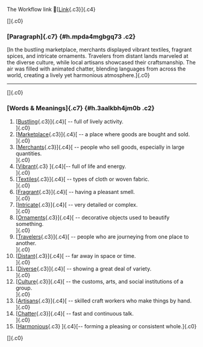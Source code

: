 The Workflow link
👏[[Link](https://www.google.com/url?q=http://www.google.com&sa=D&source=editors&ust=1760629530102803&usg=AOvVaw3Uvjpy7fSq2vjD-ClZnDAB){.c3}]{.c4}

[]{.c0}

### [Paragraph]{.c7} {#h.mpda4mgbgq73 .c2}

[In the bustling marketplace, merchants displayed vibrant textiles,
fragrant spices, and intricate ornaments. Travelers from distant lands
marveled at the diverse culture, while local artisans showcased their
craftsmanship. The air was filled with animated chatter, blending
languages from across the world, creating a lively yet harmonious
atmosphere.]{.c0}

------------------------------------------------------------------------

[]{.c0}

### [Words & Meanings]{.c7} {#h.3aalkbh4jm0b .c2}

1.  [[Bustling](https://www.google.com/url?q=http://www.google.com&sa=D&source=editors&ust=1760629530103964&usg=AOvVaw13h-SsOhKy6pvMVeXIxsTu){.c3}]{.c4}[ --
    full of lively activity.\
    ]{.c0}
2.  [[Marketplace](https://www.google.com/url?q=http://www.google.com&sa=D&source=editors&ust=1760629530104228&usg=AOvVaw0PfyA5Hd9SH4Wa1wQ8REn8){.c3}]{.c4}[ --
    a place where goods are bought and sold.\
    ]{.c0}
3.  [[Merchants](https://www.google.com/url?q=http://www.google.com&sa=D&source=editors&ust=1760629530104518&usg=AOvVaw3LBige2lb3XyxzAIjyxnrh){.c3}]{.c4}[ --
    people who sell goods, especially in large quantities.\
    ]{.c0}
4.  [[Vibrant](https://www.google.com/url?q=http://www.google.com&sa=D&source=editors&ust=1760629530104777&usg=AOvVaw2Jdcs7f1x741ywcHLLU1g3){.c3}
    ]{.c4}[-- full of life and energy.\
    ]{.c0}
5.  [[Textiles](https://www.google.com/url?q=http://www.google.com&sa=D&source=editors&ust=1760629530104957&usg=AOvVaw3HfUXxUIxXUw4GiN63LEbz){.c3}]{.c4}[ --
    types of cloth or woven fabric.\
    ]{.c0}
6.  [[Fragrant](https://www.google.com/url?q=http://www.google.com&sa=D&source=editors&ust=1760629530105146&usg=AOvVaw2WZ9yNy_Wk8l6Q5m6w05Sw){.c3}]{.c4}[ --
    having a pleasant smell.\
    ]{.c0}
7.  [[Intricate](https://www.google.com/url?q=http://www.google.com&sa=D&source=editors&ust=1760629530105324&usg=AOvVaw3Ve6I3ZjGmnr6R8SmfSJBe){.c3}]{.c4}[ --
    very detailed or complex.\
    ]{.c0}
8.  [[Ornaments](https://www.google.com/url?q=http://www.google.com&sa=D&source=editors&ust=1760629530105498&usg=AOvVaw0pGo4sJeYJaKeXEtvn570L){.c3}]{.c4}[ --
    decorative objects used to beautify something.\
    ]{.c0}
9.  [[Travelers](https://www.google.com/url?q=http://www.google.com&sa=D&source=editors&ust=1760629530105703&usg=AOvVaw29ZwSUApu0RxdEhFGWgLml){.c3}]{.c4}[ --
    people who are journeying from one place to another.\
    ]{.c0}
10. [[Distant](https://www.google.com/url?q=http://www.google.com&sa=D&source=editors&ust=1760629530105924&usg=AOvVaw2PoP9rFIzDIWBCcU3TWmXI){.c3}]{.c4}[ --
    far away in space or time.\
    ]{.c0}
11. [[Diverse](https://www.google.com/url?q=http://www.google.com&sa=D&source=editors&ust=1760629530106104&usg=AOvVaw0Qqm-BnHvyiDQYCkx3MjKO){.c3}]{.c4}[ --
    showing a great deal of variety.\
    ]{.c0}
12. [[Culture](https://www.google.com/url?q=http://www.google.com&sa=D&source=editors&ust=1760629530106327&usg=AOvVaw35GBcoi8rE1gopybUeYLDI){.c3}]{.c4}[ --
    the customs, arts, and social institutions of a group.\
    ]{.c0}
13. [[Artisans](https://www.google.com/url?q=http://www.google.com&sa=D&source=editors&ust=1760629530106616&usg=AOvVaw1VBGWW0J3oxKaUcXvr7qRI){.c3}]{.c4}[ --
    skilled craft workers who make things by hand.\
    ]{.c0}
14. [[Chatter](https://www.google.com/url?q=http://www.google.com&sa=D&source=editors&ust=1760629530106877&usg=AOvVaw0mEqgSRLUl70PySErn1ur3){.c3}]{.c4}[ --
    fast and continuous talk.\
    ]{.c0}
15. [[Harmonious](https://www.google.com/url?q=http://www.google.com&sa=D&source=editors&ust=1760629530107063&usg=AOvVaw20kmjKqmWAILTP-7b3y7Wp){.c3}
    ]{.c4}[-- forming a pleasing or consistent whole.]{.c0}

[]{.c0}
